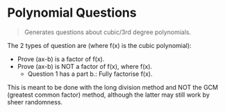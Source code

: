 # Polynomial Questions
> Generates questions about cubic/3rd degree polynomials.

The 2 types of question are (where f(x) is the cubic polynomial):
- Prove (ax-b) is a factor of f(x).
- Prove (ax-b) is NOT a factor of f(x), where f(x).
  - Question 1 has a part b.: Fully factorise f(x).

This is meant to be done with the long division method and NOT the GCM (greatest common factor) method, although the latter may still work by sheer randomness.
